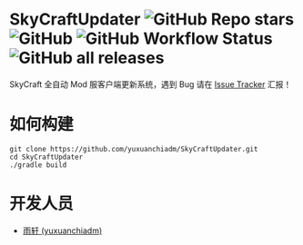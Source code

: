 # SkyCraftUpdater ![GitHub Repo stars](https://img.shields.io/github/stars/yuxuanchiadm/SkyCraftUpdater?style=flat-square) ![GitHub](https://img.shields.io/github/license/yuxuanchiadm/SkyCraftUpdater?style=flat-square) ![GitHub Workflow Status](https://img.shields.io/github/actions/workflow/status/yuxuanchiadm/SkyCraftUpdater/gradle.yml?branch=master&style=flat-square) ![GitHub all releases](https://img.shields.io/github/downloads/yuxuanchiadm/SkyCraftUpdater/total?style=flat-square)

SkyCraft 全自动 Mod 服客户端更新系统，遇到 Bug 请在 [Issue Tracker](https://github.com/yuxuanchiadm/SkyCraftUpdater/issues) 汇报！

# 如何构建

```
git clone https://github.com/yuxuanchiadm/SkyCraftUpdater.git
cd SkyCraftUpdater
./gradle build
```
# 开发人员

* [雨轩 (yuxuanchiadm)](https://github.com/yuxuanchiadm)

